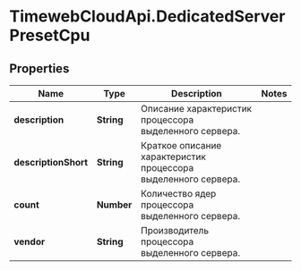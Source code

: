 # TimewebCloudApi.DedicatedServerPresetCpu

## Properties

Name | Type | Description | Notes
------------ | ------------- | ------------- | -------------
**description** | **String** | Описание характеристик процессора выделенного сервера. | 
**descriptionShort** | **String** | Краткое описание характеристик процессора выделенного сервера. | 
**count** | **Number** | Количество ядер процессора выделенного сервера. | 
**vendor** | **String** | Производитель процессора выделенного сервера. | 


